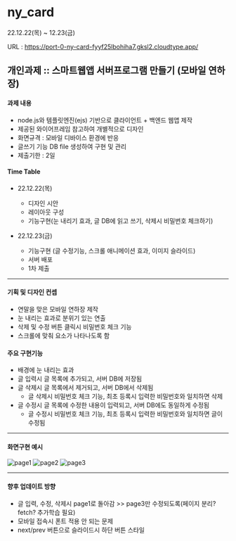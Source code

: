 # ny_card

22.12.22(목) ~ 12.23(금)

URL : https://port-0-ny-card-fyyf25lbohiha7.gksl2.cloudtype.app/

## 개인과제 :: 스마트웹앱 서버프로그램 만들기 (모바일 연하장)

#### 과제 내용
- node.js와 템플릿엔진(ejs) 기반으로 클라이언트 + 백엔드 웹앱 제작
- 제공된 와이어프레임 참고하여 개별적으로 디자인
- 화면규격 : 모바일 디바이스 환경에 반응
- 글쓰기 기능 DB file 생성하여 구현 및 관리
- 제출기한 : 2일

#### Time Table

- 22.12.22(목)
  - 디자인 시안
  - 레이아웃 구성
  - 기능구현(눈 내리기 효과, 글 DB에 읽고 쓰기, 삭제시 비밀번호 체크하기)
  
- 22.12.23(금)
  - 기능구현 (글 수정기능, 스크롤 애니메이션 효과, 이미지 슬라이드)
  - 서버 배포
  - 1차 제출
---
#### 기획 및 디자인 컨셉
- 연말을 맞은 모바일 연하장 제작
- 눈 내리는 효과로 분위기 있는 연출
- 삭제 및 수정 버튼 클릭시 비밀번호 체크 기능
- 스크롤에 맞춰 요소가 나타나도록 함
    
#### 주요 구현기능
- 배경에 눈 내리는 효과
- 글 입력시 글 목록에 추가되고, 서버 DB에 저장됨
- 글 삭제시 글 목록에서 제거되고, 서버 DB에서 삭제됨
  - 글 삭제시 비밀번호 체크 기능, 최초 등록시 입력한 비밀번호와 일치하면 삭제
- 글 수정시 글 목록에 수정한 내용이 입력되고, 서버 DB에도 동일하게 수정됨
  - 글 수정시 비밀번호 체크 기능, 최초 등록시 입력한 비밀번호와 일치하면 글이 수정됨

---
#### 화면구현 예시

![page1](https://user-images.githubusercontent.com/112890661/209303332-6fe77389-4f28-49f0-b8f0-0da09f7eeeb8.png)
![page2](https://user-images.githubusercontent.com/112890661/209303339-358092aa-5bca-4a3e-93d3-0647c0b98afc.png)
![page3](https://user-images.githubusercontent.com/112890661/209303341-81b5f0fc-2d5b-49c8-80d7-e8e0bf28eb5f.png)

---
#### 향후 업데이트 방향
- 글 입력, 수정, 삭제시 page1로 돌아감 >> page3만 수정되도록(페이지 분리? fetch? 추가학습 필요)
- 모바일 접속시 폰트 적용 안 되는 문제
- next/prev 버튼으로 슬라이드시 하단 버튼 스타일 
